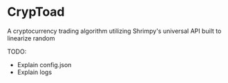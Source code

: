 # CrypToad
A cryptocurrency trading algorithm utilizing Shrimpy's universal API built to linearize random

TODO:
- Explain config.json
- Explain logs
